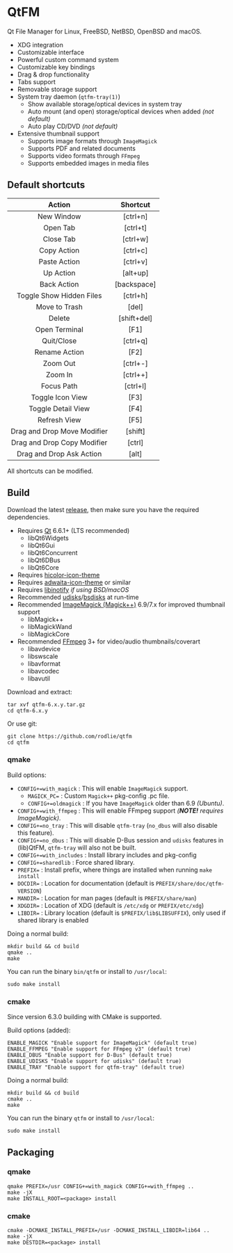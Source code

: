 # QtFM

Qt File Manager for Linux, FreeBSD, NetBSD, OpenBSD and macOS.

  * XDG integration
  * Customizable interface
  * Powerful custom command system
  * Customizable key bindings
  * Drag & drop functionality
  * Tabs support
  * Removable storage support
  * System tray daemon (``qtfm-tray(1)``)
    * Show available storage/optical devices in system tray
    * Auto mount (and open) storage/optical devices when added *(not default)*
    * Auto play CD/DVD *(not default)*
  * Extensive thumbnail support
    * Supports image formats through ``ImageMagick``
    * Supports PDF and related documents
    * Supports video formats through ``FFmpeg``
    * Supports embedded images in media files

## Default shortcuts

| Action                      | Shortcut    |
|:---------------------------:|:-----------:|
| New Window                  | [ctrl+n]    |
| Open Tab                    | [ctrl+t]    |
| Close Tab                   | [ctrl+w]    |
| Copy Action                 | [ctrl+c]    |
| Paste Action                | [ctrl+v]    |
| Up Action                   | [alt+up]    |
| Back Action                 | [backspace] |
| Toggle Show Hidden Files    | [ctrl+h]    |
| Move to Trash               | [del]       |
| Delete                      | [shift+del] |
| Open Terminal               | [F1]        |
| Quit/Close                  | [ctrl+q]    |
| Rename Action               | [F2]        |
| Zoom Out                    | [ctrl+-]    |
| Zoom In                     | [ctrl++]    |
| Focus Path                  | [ctrl+l]    |
| Toggle Icon View            | [F3]        |
| Toggle Detail View          | [F4]        |
| Refresh View                | [F5]        |
| Drag and Drop Move Modifier | [shift]     |
| Drag and Drop Copy Modifier | [ctrl]      |
| Drag and Drop Ask Action    | [alt]       |

All shortcuts can be modified.

## Build

Download the latest [release](https://github.com/rodlie/qtfm/releases), then make sure you have the required dependencies.

* Requires [Qt](http://qt.io) 6.6.1+ (LTS recommended)
  * libQt6Widgets
  * libQt6Gui
  * libQt6Concurrent
  * libQt6DBus
  * libQt6Core
* Requires [hicolor-icon-theme](https://www.freedesktop.org/wiki/Software/icon-theme/)
* Requires [adwaita-icon-theme](https://github.com/GNOME/adwaita-icon-theme) or similar
* Requires [libinotify](https://github.com/libinotify-kqueue/libinotify-kqueue) *if using BSD/macOS*
* Recommended [udisks](https://www.freedesktop.org/wiki/Software/udisks/)/[bsdisks](https://www.freshports.org/sysutils/bsdisks/) at run-time
* Recommended [ImageMagick (Magick++)](http://imagemagick.org) 6.9/7.x for improved thumbnail support
  * libMagick++
  * libMagickWand
  * libMagickCore
* Recommended [FFmpeg](https://ffmpeg.org) 3+ for video/audio thumbnails/coverart
  * libavdevice
  * libswscale
  * libavformat
  * libavcodec
  * libavutil

Download and extract:
```
tar xvf qtfm-6.x.y.tar.gz
cd qtfm-6.x.y
```

Or use git:
```
git clone https://github.com/rodlie/qtfm
cd qtfm
```

### qmake

Build options:

 * ``CONFIG+=with_magick`` : This will enable ``ImageMagick`` support.
   * ``MAGICK_PC=`` : Custom ``Magick++`` pkg-config .pc file.
   * ``CONFIG+=oldmagick`` : If you have ``ImageMagick`` older than 6.9 *(Ubuntu)*.
 * ``CONFIG+=with_ffmpeg`` : This will enable FFmpeg support *(**NOTE!** requires ImageMagick)*.
 * ``CONFIG+=no_tray`` : This will disable ``qtfm-tray`` (``no_dbus`` will also disable this feature).
 * ``CONFIG+=no_dbus`` : This will disable D-Bus session and ``udisks`` features in (lib)QtFM, ``qtfm-tray`` will also not be built.
 * ``CONFIG+=with_includes`` : Install library includes and pkg-config
 * ``CONFIG+=sharedlib`` : Force shared library.
 * ``PREFIX=`` : Install prefix, where things are installed when running ``make install``
 * ``DOCDIR=`` : Location for documentation (default is ``PREFIX/share/doc/qtfm-VERSION``)
 * ``MANDIR=`` : Location for man pages (default is ``PREFIX/share/man``)
 * ``XDGDIR=`` : Location of XDG (default is ``/etc/xdg`` or ``PREFIX/etc/xdg``)
 * ``LIBDIR=`` : Library location (default is ``$PREFIX/lib$LIBSUFFIX``), only used if shared library is enabled

Doing a normal build:
```
mkdir build && cd build
qmake ..
make
```

You can run the binary ``bin/qtfm`` or install to ``/usr/local``:
```
sudo make install
```

### cmake

Since version 6.3.0 building with CMake is supported.

Build options (added):
```
ENABLE_MAGICK "Enable support for ImageMagick" (default true)
ENABLE_FFMPEG "Enable support for FFmpeg v3" (default true)
ENABLE_DBUS "Enable support for D-Bus" (default true)
ENABLE_UDISKS "Enable support for udisks" (default true)
ENABLE_TRAY "Enable support for qtfm-tray" (default true)
```

Doing a normal build:
```
mkdir build && cd build
cmake ..
make
```

You can run the binary ``qtfm`` or install to ``/usr/local``:
```
sudo make install
```

## Packaging

### qmake

```
qmake PREFIX=/usr CONFIG+=with_magick CONFIG+=with_ffmpeg ..
make -jX
make INSTALL_ROOT=<package> install
```

### cmake

```
cmake -DCMAKE_INSTALL_PREFIX=/usr -DCMAKE_INSTALL_LIBDIR=lib64 ..
make -jX
make DESTDIR=<package> install
```
